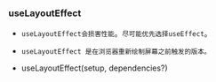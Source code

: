 ### useLayoutEffect
* `useLayoutEffect会损害性能`。`尽可能优先选择useEffect`。

* `useLayoutEffect 是在浏览器重新绘制屏幕之前触发的版本。`
* useLayoutEffect(setup, dependencies?)
